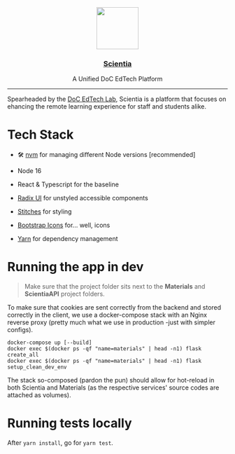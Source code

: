 <div align="center">
  <a href="https://www.scientia.doc.ic.ac.uk">
    <img src="https://scientia.doc.ic.ac.uk/images/logo.svg" height="96">
    <div align="center">
      <h3>Scientia</h3>
    </div>
  </a>
  <div align="center">A Unified DoC EdTech Platform</div>
</div>

---

Spearheaded by the [DoC EdTech Lab](https://edtech.pages.doc.ic.ac.uk/), Scientia is a platform that focuses on ehancing the remote learning experience for staff and students alike.

# Tech Stack

- 🛠 [nvm](https://github.com/nvm-sh/nvm) for managing different Node versions [recommended]

- Node 16
- React & Typescript for the baseline
- [Radix UI](https://www.radix-ui.com/) for unstyled accessible components
- [Stitches](https://stitches.dev/) for styling
- [Bootstrap Icons](https://icons.getbootstrap.com/) for... well, icons
- [Yarn](https://yarnpkg.com/) for dependency management


# Running the app in dev

> Make sure that the project folder sits next to the **Materials** and **ScientiaAPI** project folders.

To make sure that cookies are sent correctly from the backend and stored correctly in the client, we use a docker-compose
stack with an Nginx reverse proxy (pretty much what we use in production -just with simpler configs).

```shell
docker-compose up [--build]
docker exec $(docker ps -qf "name=materials" | head -n1) flask create_all
docker exec $(docker ps -qf "name=materials" | head -n1) flask setup_clean_dev_env
```

The stack so-composed (pardon the pun) should allow for hot-reload in both Scientia and Materials (as the respective services' source codes are attached as volumes).

# Running tests locally

After `yarn install`, go for `yarn test`.
